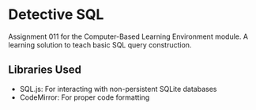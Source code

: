 # Detective SQL
Assignment 011 for the Computer-Based Learning Environment module. A learning solution to teach basic SQL query construction.

## Libraries Used
- SQL.js: For interacting with non-persistent SQLite databases
- CodeMirror: For proper code formatting

